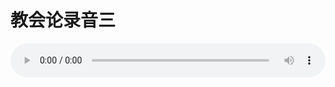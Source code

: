# 教会论录音三

<audio style="width: 100%;" preload="false" controls controlslist="nodownload"><source src="//file.simai.life/audio/mp3/old/27436.mp3" type="audio/mpeg">Your browser does not support the audio element.</audio>


